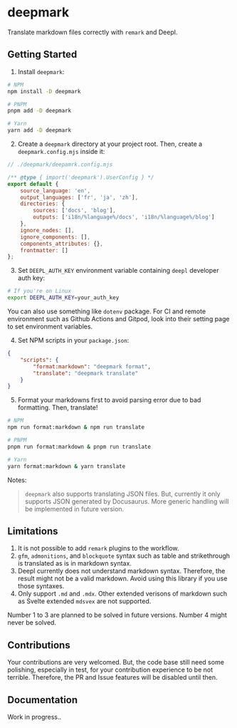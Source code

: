 # deepmark

Translate markdown files correctly with `remark` and Deepl.

## Getting Started

1. Install `deepmark`:

```bash
# NPM
npm install -D deepmark

# PNPM
pnpm add -D deepmark

# Yarn
yarn add -D deepmark
```

2. Create a `deepmark` directory at your project root. Then, create a `deepmark.config.mjs` inside it:

```js
// ./deepmark/deepamrk.config.mjs

/** @type { import('deepmark').UserConfig } */
export default {
	source_language: 'en',
	output_languages: ['fr', 'ja', 'zh'],
	directories: {
		sources: ['docs', 'blog'],
		outputs: ['i18n/%language%/docs', 'i18n/%language%/blog']
	},
	ignore_nodes: [],
	ignore_components: [],
	components_attributes: {},
	frontmatter: []
};
```

3. Set `DEEPL_AUTH_KEY` environment variable containing `deepl` developer auth key:

```bash
# If you're on Linux
export DEEPL_AUTH_KEY=your_auth_key
```

You can also use something like `dotenv` package. For CI and remote environment such as Github Actions and Gitpod, look into their setting page to set environment variables.

4. Set NPM scripts in your `package.json`:

```json
{
	"scripts": {
		"format:markdown": "deepmark format",
		"translate": "deepmark translate"
	}
}
```

5. Format your markdowns first to avoid parsing error due to bad formatting. Then, translate!

```bash
# NPM
npm run format:markdown & npm run translate

# PNPM
pnpm run format:markdown & pnpm run translate

# Yarn
yarn format:markdown & yarn translate
```

Notes:

> `deepmark` also supports translating JSON files. But, currently it only supports JSON generated by Docusaurus. More generic handling will be implemented in future version.

## Limitations

1. It is not possible to add `remark` plugins to the workflow.
2. `gfm`, `admonitions`, and `blockquote` syntax such as table and strikethrough is translated as is in markdown syntax.
3. Deepl currently does not understand markdown syntax. Therefore, the result might not be a valid markdown. Avoid using this library if you use those syntaxes.
4. Only support `.md` and `.mdx`. Other extended verisons of markdown such as Svelte extended `mdsvex` are not supported.

Number 1 to 3 are planned to be solved in future versions. Number 4 might never be solved.

## Contributions

Your contributions are very welcomed. But, the code base still need some polishing, especially in test, for your contribution experience to be not terrible. Therefore, the PR and Issue features will be disabled until then.

## Documentation

Work in progress..
